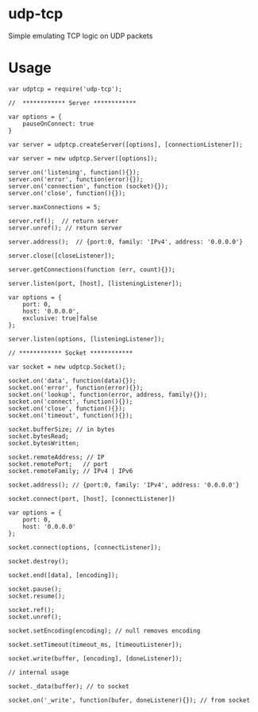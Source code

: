 # udp-tcp
Simple emulating TCP logic on UDP packets

# Usage

    var udptcp = require('udp-tcp');
    
    //  ************ Server ************
    
    var options = {
        pauseOnConnect: true
    }
    
    var server = udptcp.createServer([options], [connectionListener]);
    
    var server = new udptcp.Server([options]);
    
    server.on('listening', function(){});
    server.on('error', function(error){});
    server.on('connection', function (socket){});
    server.on('close', function(){});
    
    server.maxConnections = 5;
    
    server.ref();  // return server
    server.unref(); // return server
    
    server.address();  // {port:0, family: 'IPv4', address: '0.0.0.0'}
    
    server.close([closeListener]);
    
    server.getConnections(function (err, count){});
    
    server.listen(port, [host], [listeningListener]);
    
    var options = {
        port: 0,
        host: '0.0.0.0',
        exclusive: true|false
    };
    
    server.listen(options, [listeningListener]);
    
    // ************ Socket ************
    
    var socket = new udptcp.Socket();
    
    socket.on('data', function(data){});
    socket.on('error', function(error){});
    socket.on('lookup', function(error, address, family){});
    socket.on('connect', function(){});
    socket.on('close', function(){});
    socket.on('timeout', function(){});
    
    socket.bufferSize; // in bytes
    socket.bytesRead;
    socket.bytesWritten;
    
    socket.remoteAddress; // IP
    socket.remotePort;   // port
    socket.remoteFamily; // IPv4 | IPv6
    
    socket.address(); // {port:0, family: 'IPv4', address: '0.0.0.0'}
    
    socket.connect(port, [host], [connectListener])
    
    var options = {
        port: 0,
        host: '0.0.0.0'
    };
    
    socket.connect(options, [connectListener]);
    
    socket.destroy();
    
    socket.end([data], [encoding]);
    
    socket.pause();
    socket.resume();
    
    socket.ref();
    socket.unref();
    
    socket.setEncoding(encoding); // null removes encoding
    
    socket.setTimeout(timeout_ms, [timeoutListener]);
    
    socket.write(buffer, [encoding], [doneListener]);
    
    // internal usage
    
    socket._data(buffer); // to socket
    
    socket.on('_write', function(bufer, doneListener){}); // from socket
    
    
    

